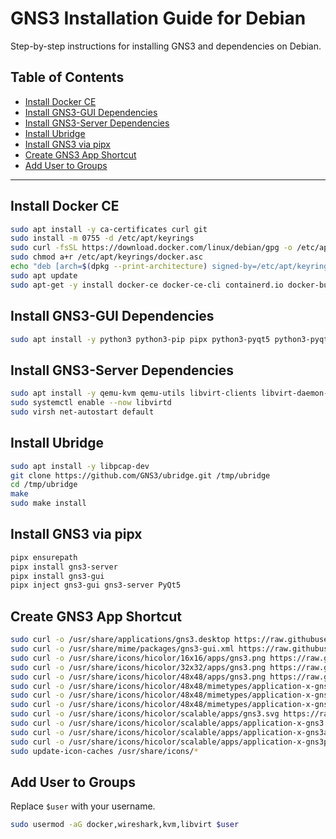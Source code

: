 # GNS3 Installation Guide for Debian

Step-by-step instructions for installing GNS3 and dependencies on Debian.

## Table of Contents

- [Install Docker CE](#install-docker-ce)
- [Install GNS3-GUI Dependencies](#install-gns3-gui-dependencies)
- [Install GNS3-Server Dependencies](#install-gns3-server-dependencies)
- [Install Ubridge](#install-ubridge)
- [Install GNS3 via pipx](#install-gns3-via-pipx)
- [Create GNS3 App Shortcut](#create-gns3-app-shortcut)
- [Add User to Groups](#add-user-to-groups)

---

## Install Docker CE

```bash
sudo apt install -y ca-certificates curl git
sudo install -m 0755 -d /etc/apt/keyrings
sudo curl -fsSL https://download.docker.com/linux/debian/gpg -o /etc/apt/keyrings/docker.asc
sudo chmod a+r /etc/apt/keyrings/docker.asc
echo "deb [arch=$(dpkg --print-architecture) signed-by=/etc/apt/keyrings/docker.asc] https://download.docker.com/linux/debian $(. /etc/os-release && echo "$VERSION_CODENAME") stable" | sudo tee /etc/apt/sources.list.d/docker.list > /dev/null
sudo apt update
sudo apt-get -y install docker-ce docker-ce-cli containerd.io docker-buildx-plugin docker-compose-plugin
```

## Install GNS3-GUI Dependencies

```bash
sudo apt install -y python3 python3-pip pipx python3-pyqt5 python3-pyqt5.qtwebsockets python3-pyqt5.qtsvg software-properties-common ca-certificates curl gnupg2 wireshark tigervnc-viewer
```

## Install GNS3-Server Dependencies

```bash
sudo apt install -y qemu-kvm qemu-utils libvirt-clients libvirt-daemon-system virtinst dynamips busybox-static
sudo systemctl enable --now libvirtd
sudo virsh net-autostart default
```

## Install Ubridge

```bash
sudo apt install -y libpcap-dev
git clone https://github.com/GNS3/ubridge.git /tmp/ubridge
cd /tmp/ubridge
make
sudo make install
```

## Install GNS3 via pipx

```bash
pipx ensurepath
pipx install gns3-server
pipx install gns3-gui
pipx inject gns3-gui gns3-server PyQt5
```

## Create GNS3 App Shortcut

```bash
sudo curl -o /usr/share/applications/gns3.desktop https://raw.githubusercontent.com/GNS3/gns3-gui/master/resources/linux/applications/gns3.desktop
sudo curl -o /usr/share/mime/packages/gns3-gui.xml https://raw.githubusercontent.com/GNS3/gns3-gui/master/resources/linux/gns3-gui.xml
sudo curl -o /usr/share/icons/hicolor/16x16/apps/gns3.png https://raw.githubusercontent.com/GNS3/gns3-gui/master/resources/linux/icons/hicolor/16x16/apps/gns3.png
sudo curl -o /usr/share/icons/hicolor/32x32/apps/gns3.png https://raw.githubusercontent.com/GNS3/gns3-gui/master/resources/linux/icons/hicolor/32x32/apps/gns3.png
sudo curl -o /usr/share/icons/hicolor/48x48/apps/gns3.png https://raw.githubusercontent.com/GNS3/gns3-gui/master/resources/linux/icons/hicolor/48x48/apps/gns3.png
sudo curl -o /usr/share/icons/hicolor/48x48/mimetypes/application-x-gns3.png https://raw.githubusercontent.com/GNS3/gns3-gui/master/resources/linux/icons/hicolor/48x48/mimetypes/application-x-gns3.png
sudo curl -o /usr/share/icons/hicolor/48x48/mimetypes/application-x-gns3appliance.png https://raw.githubusercontent.com/GNS3/gns3-gui/master/resources/linux/icons/hicolor/48x48/mimetypes/application-x-gns3appliance.png
sudo curl -o /usr/share/icons/hicolor/48x48/mimetypes/application-x-gns3project.png https://raw.githubusercontent.com/GNS3/gns3-gui/master/resources/linux/icons/hicolor/48x48/mimetypes/application-x-gns3project.png
sudo curl -o /usr/share/icons/hicolor/scalable/apps/gns3.svg https://raw.githubusercontent.com/GNS3/gns3-gui/master/resources/linux/icons/hicolor/scalable/apps/gns3.svg
sudo curl -o /usr/share/icons/hicolor/scalable/apps/application-x-gns3.svg https://raw.githubusercontent.com/GNS3/gns3-gui/master/resources/linux/icons/hicolor/scalable/mimetypes/application-x-gns3.svg
sudo curl -o /usr/share/icons/hicolor/scalable/apps/application-x-gns3appliance.svg https://raw.githubusercontent.com/GNS3/gns3-gui/master/resources/linux/icons/hicolor/scalable/mimetypes/application-x-gns3appliance.svg
sudo curl -o /usr/share/icons/hicolor/scalable/apps/application-x-gns3project.svg https://raw.githubusercontent.com/GNS3/gns3-gui/master/resources/linux/icons/hicolor/scalable/mimetypes/application-x-gns3project.svg
sudo update-icon-caches /usr/share/icons/*
```

## Add User to Groups

Replace `$user` with your username.

```bash
sudo usermod -aG docker,wireshark,kvm,libvirt $user
```

